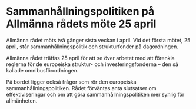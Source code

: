 # Sammanhållningspolitiken på Allmänna rådets möte 25 april

Allmänna rådet möts två gånger sista veckan i april. Vid det första mötet, 25 april, står sammanhållningspolitik och strukturfonder på dagordningen.

Allmänna rådet träffas 25 april för att se över arbetet med att förenkla reglerna för de europeiska struktur- och investeringsfonderna – den så kallade omnibusförordningen.

På bordet ligger också frågor som rör den europeiska sammanhållningspolitiken. Rådet förväntas anta slutsatser om effektiviseringar och om att göra sammanhållningspolitiken mer synlig för allmänheten.
